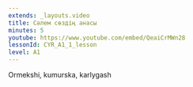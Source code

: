 ```yaml
---
extends: _layouts.video
title: Сәлем сөздің анасы
minutes: 5
youtube: https://www.youtube.com/embed/QeaiCrMWn28
lessonId: CYR_A1_1_lesson
level: A1
---
```

Ormekshi, kumurska, karlygash